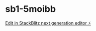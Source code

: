 # sb1-5moibb

[Edit in StackBlitz next generation editor ⚡️](https://stackblitz.com/~/github.com/iamEtornam/sb1-5moibb)